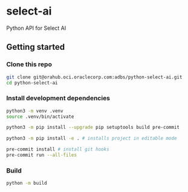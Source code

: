 # select-ai

Python API for Select AI

## Getting started

### Clone this repo

```bash
git clone git@orahub.oci.oraclecorp.com:adbs/python-select-ai.git
cd python-select-ai
```

### Install development dependencies

```bash
python3 -m venv .venv
source .venv/bin/activate

python3 -m pip install --upgrade pip setuptools build pre-commit

python3 -m pip install -e . # installs project in editable mode

pre-commit install # install git hooks
pre-commit run --all-files
```

### Build


```bash
python -m build
```
